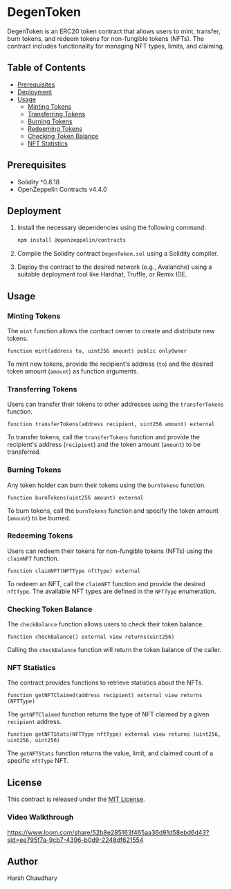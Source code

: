 # DegenToken

DegenToken is an ERC20 token contract that allows users to mint, transfer, burn tokens, and redeem tokens for non-fungible tokens (NFTs). The contract includes functionality for managing NFT types, limits, and claiming.

## Table of Contents
- [Prerequisites](#prerequisites)
- [Deployment](#deployment)
- [Usage](#usage)
  - [Minting Tokens](#minting-tokens)
  - [Transferring Tokens](#transferring-tokens)
  - [Burning Tokens](#burning-tokens)
  - [Redeeming Tokens](#redeeming-tokens)
  - [Checking Token Balance](#checking-token-balance)
  - [NFT Statistics](#nft-statistics)

## Prerequisites

- Solidity ^0.8.18
- OpenZeppelin Contracts v4.4.0

## Deployment

1. Install the necessary dependencies using the following command:
   ```bash
   npm install @openzeppelin/contracts
   ```

2. Compile the Solidity contract `DegenToken.sol` using a Solidity compiler.

3. Deploy the contract to the desired network (e.g., Avalanche) using a suitable deployment tool like Hardhat, Truffle, or Remix IDE.

## Usage

### Minting Tokens

The `mint` function allows the contract owner to create and distribute new tokens.

```solidity
function mint(address to, uint256 amount) public onlyOwner
```

To mint new tokens, provide the recipient's address (`to`) and the desired token amount (`amount`) as function arguments.

### Transferring Tokens

Users can transfer their tokens to other addresses using the `transferTokens` function.

```solidity
function transferTokens(address recipient, uint256 amount) external
```

To transfer tokens, call the `transferTokens` function and provide the recipient's address (`recipient`) and the token amount (`amount`) to be transferred.

### Burning Tokens

Any token holder can burn their tokens using the `burnTokens` function.

```solidity
function burnTokens(uint256 amount) external
```

To burn tokens, call the `burnTokens` function and specify the token amount (`amount`) to be burned.

### Redeeming Tokens

Users can redeem their tokens for non-fungible tokens (NFTs) using the `claimNFT` function.

```solidity
function claimNFT(NFTType nftType) external
```

To redeem an NFT, call the `claimNFT` function and provide the desired `nftType`. The available NFT types are defined in the `NFTType` enumeration.

### Checking Token Balance

The `checkBalance` function allows users to check their token balance.

```solidity
function checkBalance() external view returns(uint256)
```

Calling the `checkBalance` function will return the token balance of the caller.

### NFT Statistics

The contract provides functions to retrieve statistics about the NFTs.

```solidity
function getNFTClaimed(address recipient) external view returns (NFTType)
```

The `getNFTClaimed` function returns the type of NFT claimed by a given `recipient` address.

```solidity
function getNFTStats(NFTType nftType) external view returns (uint256, uint256, uint256)
```

The `getNFTStats` function returns the value, limit, and claimed count of a specific `nftType` NFT.

## License

This contract is released under the [MIT License](https://opensource.org/licenses/MIT).


### Video Walkthrough
https://www.loom.com/share/52b8e285163f465aa36d91d58ebd6d43?sid=ee795f7a-9cb7-4396-b0d9-2248df621554

## Author
  
Harsh Chaudhary
